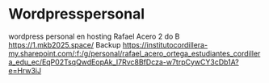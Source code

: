 # Wordpresspersonal
wordpress personal en hosting
Rafael Acero
2 do B
https://1.mkb2025.space/
Backup https://institutocordillera-my.sharepoint.com/:f:/g/personal/rafael_acero_ortega_estudiantes_cordillera_edu_ec/EqP02TsqQwdEopAk_I7Rvc8BfDcza-w7trpCywCY3cDb1A?e=Hrw3iJ
